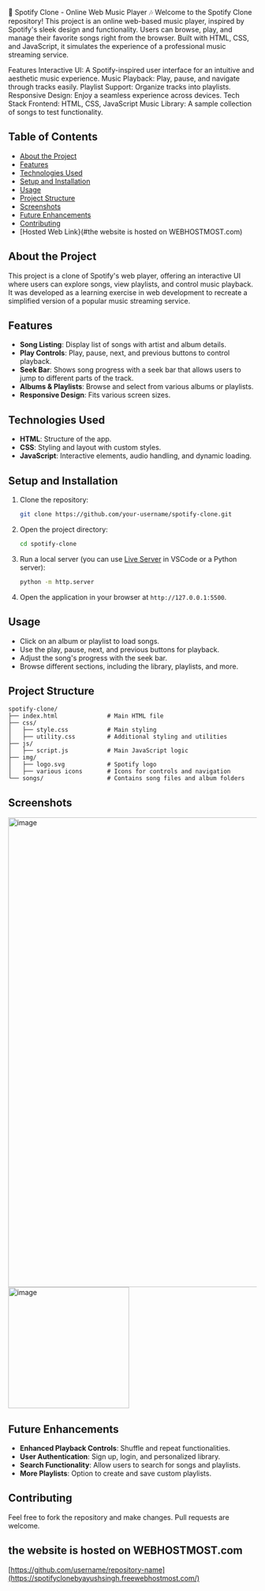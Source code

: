 

🎵 Spotify Clone - Online Web Music Player 🎶
Welcome to the Spotify Clone repository! This project is an online web-based music player, inspired by Spotify's sleek design and functionality. Users can browse, play, and manage their favorite songs right from the browser. Built with HTML, CSS, and JavaScript, it simulates the experience of a professional music streaming service.

Features
Interactive UI: A Spotify-inspired user interface for an intuitive and aesthetic music experience.
Music Playback: Play, pause, and navigate through tracks easily.
Playlist Support: Organize tracks into playlists.
Responsive Design: Enjoy a seamless experience across devices.
Tech Stack
Frontend: HTML, CSS, JavaScript
Music Library: A sample collection of songs to test functionality.

## Table of Contents
- [About the Project](#about-the-project)
- [Features](#features)
- [Technologies Used](#technologies-used)
- [Setup and Installation](#setup-and-installation)
- [Usage](#usage)
- [Project Structure](#project-structure)
- [Screenshots](#screenshots)
- [Future Enhancements](#future-enhancements)
- [Contributing](#contributing)
- [Hosted Web Link}(#the website is hosted on WEBHOSTMOST.com)

## About the Project
This project is a clone of Spotify's web player, offering an interactive UI where users can explore songs, view playlists, and control music playback. It was developed as a learning exercise in web development to recreate a simplified version of a popular music streaming service.

## Features
- **Song Listing**: Display list of songs with artist and album details.
- **Play Controls**: Play, pause, next, and previous buttons to control playback.
- **Seek Bar**: Shows song progress with a seek bar that allows users to jump to different parts of the track.
- **Albums & Playlists**: Browse and select from various albums or playlists.
- **Responsive Design**: Fits various screen sizes.

## Technologies Used
- **HTML**: Structure of the app.
- **CSS**: Styling and layout with custom styles.
- **JavaScript**: Interactive elements, audio handling, and dynamic loading.

## Setup and Installation
1. Clone the repository:
   ```bash
   git clone https://github.com/your-username/spotify-clone.git
   ```
2. Open the project directory:
   ```bash
   cd spotify-clone
   ```
3. Run a local server (you can use [Live Server](https://marketplace.visualstudio.com/items?itemName=ritwickdey.LiveServer) in VSCode or a Python server):
   ```bash
   python -m http.server
   ```
4. Open the application in your browser at `http://127.0.0.1:5500`.

## Usage
- Click on an album or playlist to load songs.
- Use the play, pause, next, and previous buttons for playback.
- Adjust the song's progress with the seek bar.
- Browse different sections, including the library, playlists, and more.

## Project Structure
```plaintext
spotify-clone/
├── index.html              # Main HTML file
├── css/
│   ├── style.css           # Main styling
│   ├── utility.css         # Additional styling and utilities
├── js/
│   ├── script.js           # Main JavaScript logic
├── img/
│   ├── logo.svg            # Spotify logo
│   ├── various icons       # Icons for controls and navigation
└── songs/                  # Contains song files and album folders
```

## Screenshots
<img width="950" alt="image" src="https://github.com/user-attachments/assets/e93d35c1-5146-4234-821a-9bc1b5ef9a7d">
<img width="245" alt="image" src="https://github.com/user-attachments/assets/7235fa35-43c0-4102-888b-da714d2e6f3d">



## Future Enhancements
- **Enhanced Playback Controls**: Shuffle and repeat functionalities.
- **User Authentication**: Sign up, login, and personalized library.
- **Search Functionality**: Allow users to search for songs and playlists.
- **More Playlists**: Option to create and save custom playlists.

## Contributing
Feel free to fork the repository and make changes. Pull requests are welcome.
## the website is hosted on WEBHOSTMOST.com
[https://github.com/username/repository-name](https://spotifyclonebyayushsingh.freewebhostmost.com/)
